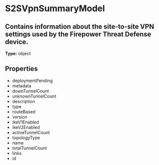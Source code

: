 # S2SVpnSummaryModel

## Contains information about the site-to-site VPN settings used by the Firepower Threat Defense device.

**Type:** object

## Properties
* deploymentPending
* metadata
* downTunnelCount
* unknownTunnelCount
* description
* type
* routeBased
* version
* ikeV1Enabled
* ikeV2Enabled
* activeTunnelCount
* topologyType
* name
* totalTunnelCount
* links
* id
